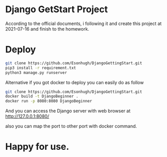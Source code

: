 # Django GetStart Project

According to the official documents, i following it and create this project at 2021-07-16 and finish to the homework.

# Deploy

``` zsh
git clone https://github.com/Esonhugh/DjangoGettingStart.git
pip3 install -r requirement.txt
python3 manage.py runserver
```


Alternative if you got docker to deploy you can easily do as follow

``` zsh
git clone https://github.com/Esonhugh/DjangoGettingStart.git
docker build -t DjangoBeginner .
docker run -p 8080:8080 DjangoBeginner
```
And you can access the Django server with web browser at http://127.0.0.1:8080/ 

also you can map the port to other port with docker command.

# Happy for use.
